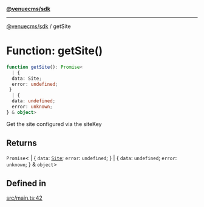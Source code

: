 [**@venuecms/sdk**](../Index.md)

***

[@venuecms/sdk](../Index.md) / getSite

# Function: getSite()

```ts
function getSite(): Promise<
  | {
  data: Site;
  error: undefined;
 }
  | {
  data: undefined;
  error: unknown;
} & object>
```

Get the site configured via the siteKey

## Returns

`Promise`\<
  \| \{
  `data`: [`Site`](../type-aliases/Site.md);
  `error`: `undefined`;
 \}
  \| \{
  `data`: `undefined`;
  `error`: `unknown`;
 \} & `object`\>

## Defined in

[src/main.ts:42](https://github.com/venuecms/sdk/blob/7d93df2eefed457c19a4c5aaa8f3aab0d6372cf0/src/main.ts#L42)
